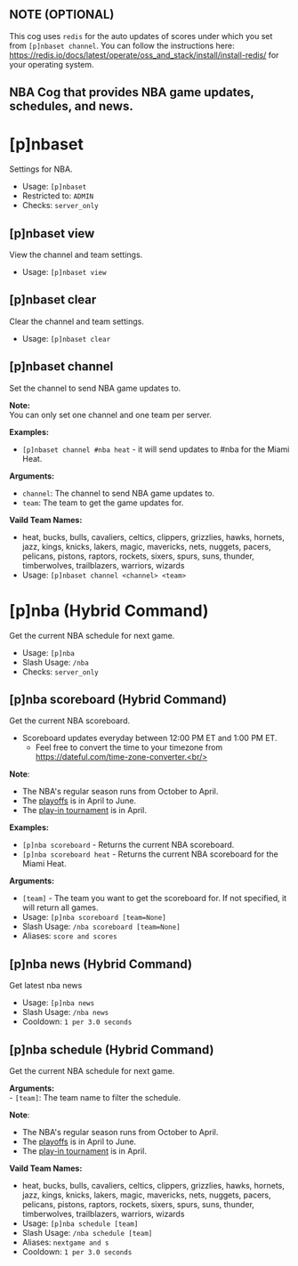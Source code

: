## NOTE (OPTIONAL)
This cog uses ``redis`` for the auto updates of scores under which you set from ``[p]nbaset channel``. You can follow the instructions here: <https://redis.io/docs/latest/operate/oss_and_stack/install/install-redis/> for your operating system. 

## NBA Cog that provides NBA game updates, schedules, and news.

# [p]nbaset
Settings for NBA.<br/>
 - Usage: `[p]nbaset`
 - Restricted to: `ADMIN`
 - Checks: `server_only`
## [p]nbaset view
View the channel and team settings.<br/>
 - Usage: `[p]nbaset view`
## [p]nbaset clear
Clear the channel and team settings.<br/>
 - Usage: `[p]nbaset clear`
## [p]nbaset channel
Set the channel to send NBA game updates to.<br/>

**Note:**<br/>
You can only set one channel and one team per server.<br/>

**Examples:**<br/>
- `[p]nbaset channel #nba heat` - it will send updates to #nba for the Miami Heat.<br/>

**Arguments:**<br/>
- `channel`: The channel to send NBA game updates to.<br/>
- `team`: The team to get the game updates for.<br/>

**Vaild Team Names:**<br/>
- heat, bucks, bulls, cavaliers, celtics, clippers, grizzlies, hawks, hornets, jazz, kings, knicks, lakers, magic, mavericks, nets, nuggets, pacers, pelicans, pistons, raptors, rockets, sixers, spurs, suns, thunder, timberwolves, trailblazers, warriors, wizards<br/>
 - Usage: `[p]nbaset channel <channel> <team>`
# [p]nba (Hybrid Command)
Get the current NBA schedule for next game.<br/>
 - Usage: `[p]nba`
 - Slash Usage: `/nba`
 - Checks: `server_only`
## [p]nba scoreboard (Hybrid Command)
Get the current NBA scoreboard.<br/>

- Scoreboard updates everyday between 12:00 PM ET and 1:00 PM ET.<br/>
    - Feel free to convert the time to your timezone from https://dateful.com/time-zone-converter.<br/>

**Note**:<br/>
- The NBA's regular season runs from October to April.<br/>
- The [playoffs](https://www.nba.com/playoffs) is in April to June.<br/>
- The [play-in tournament](https://www.nba.com/play-in-tournament) is in April.<br/>

**Examples:**<br/>
- `[p]nba scoreboard` - Returns the current NBA scoreboard.<br/>
- `[p]nba scoreboard heat` - Returns the current NBA scoreboard for the Miami Heat.<br/>

**Arguments:**<br/>
- `[team]` - The team you want to get the scoreboard for. If not specified, it will return all games.<br/>
 - Usage: `[p]nba scoreboard [team=None]`
 - Slash Usage: `/nba scoreboard [team=None]`
 - Aliases: `score and scores`
## [p]nba news (Hybrid Command)
Get latest nba news<br/>
 - Usage: `[p]nba news`
 - Slash Usage: `/nba news`
 - Cooldown: `1 per 3.0 seconds`
## [p]nba schedule (Hybrid Command)
Get the current NBA schedule for next game.<br/>

**Arguments:**<br/>
    - `[team]`: The team name to filter the schedule.<br/>

**Note**:<br/>
- The NBA's regular season runs from October to April.<br/>
- The [playoffs](https://www.nba.com/playoffs) is in April to June.<br/>
- The [play-in tournament](https://www.nba.com/play-in-tournament) is in April.<br/>

**Vaild Team Names:**<br/>
- heat, bucks, bulls, cavaliers, celtics, clippers, grizzlies, hawks, hornets, jazz, kings, knicks, lakers, magic, mavericks, nets, nuggets, pacers, pelicans, pistons, raptors, rockets, sixers, spurs, suns, thunder, timberwolves, trailblazers, warriors, wizards<br/>
 - Usage: `[p]nba schedule [team]`
 - Slash Usage: `/nba schedule [team]`
 - Aliases: `nextgame and s`
 - Cooldown: `1 per 3.0 seconds`
